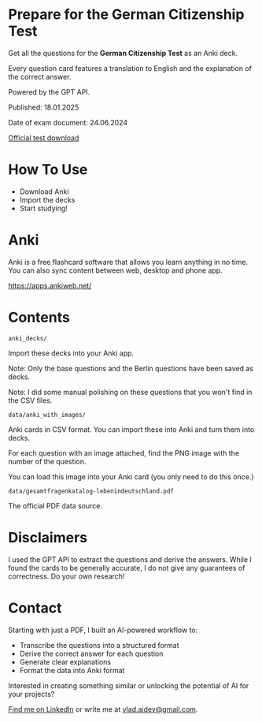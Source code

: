 # Prepare for the German Citizenship Test

Get all the questions for the **German Citizenship Test** as an Anki deck. 

Every question card features a translation to English and the explanation of the correct answer.

Powered by the GPT API.

Published: 18.01.2025

Date of exam document: 24.06.2024

[Official test download](https://www.bamf.de/SharedDocs/Anlagen/DE/Integration/Einbuergerung/gesamtfragenkatalog-lebenindeutschland.html?nn=282388)

# How To Use

- Download Anki
- Import the decks
- Start studying!

# Anki

Anki is a free flashcard software that allows you learn anything in no time. You can also sync content between web, desktop and phone app.

https://apps.ankiweb.net/


# Contents

`anki_decks/`

Import these decks into your Anki app.
 
Note: Only the base questions and the Berlin questions have been saved as decks.
 
Note: I did some manual polishing on these questions that you won't find in the CSV files.

`data/anki_with_images/`

Anki cards in CSV format. You can import these into Anki and turn them into decks.

For each question with an image attached, find the PNG image with the number of the question. 

You can load this image into your Anki card (you only need to do this once.)

`data/gesamtfragenkatalog-lebenindeutschland.pdf`

The official PDF data source.

# Disclaimers

I used the GPT API to extract the questions and derive the answers. While I found the cards to be generally accurate, I do not give any guarantees of correctness. Do your own research!

# Contact

Starting with just a PDF, I built an AI-powered workflow to:

* Transcribe the questions into a structured format
* Derive the correct answer for each question
* Generate clear explanations
* Format the data into Anki format

Interested in creating something similar or unlocking the potential of AI for your projects?

[Find me on LinkedIn](https://www.linkedin.com/in/vlad-ds/) or write me at vlad.aidev@gmail.com.
